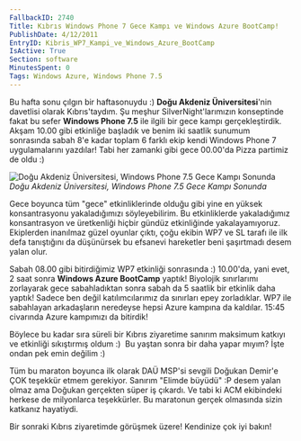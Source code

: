 ```yaml
---
FallbackID: 2740
Title: Kıbrıs Windows Phone 7 Gece Kampı ve Windows Azure BootCamp!
PublishDate: 4/12/2011
EntryID: Kibris_WP7_Kampi_ve_Windows_Azure_BootCamp
IsActive: True
Section: software
MinutesSpent: 0
Tags: Windows Azure, Windows Phone 7.5
---
```

Bu hafta sonu çılgın bir haftasonuydu :) **Doğu Akdeniz
Üniversitesi**'nin davetlisi olarak Kıbrıs'taydım. Şu meşhur
SilverNight'larımızın konseptinde fakat bu sefer **Windows Phone 7.5**
ile ilgili bir gece kampı gerçekleştirdik. Akşam 10.00 gibi etkinliğe
başladık ve benim iki saatlik sunumum sonrasında sabah 8'e kadar toplam
6 farklı ekip kendi Windows Phone 7 uygulamalarını yazdılar! Tabi her
zamanki gibi gece 00.00'da Pizza partimiz de oldu :)

![Doğu Akdeniz Üniversitesi, Windows Phone 7.5 Gece Kampı
Sonunda](media/Kibris_WP7_Kampi_ve_Windows_Azure_BootCamp/wp7camp_cyprus.jpg)\
*Doğu Akdeniz Üniversitesi, Windows Phone 7.5 Gece Kampı Sonunda*

Gece boyunca tüm "gece" etkinliklerinde olduğu gibi yine en yüksek
konsantrasyonu yakaladığımızı söyleyebilirim. Bu etkinliklerde
yakaladığımız konsantrasyon ve üretkenliği hiçbir gündüz etkinliğinde
yakalayamıyoruz. Ekiplerden inanılmaz güzel oyunlar çıktı, çoğu ekibin
WP7 ve SL tarafı ile ilk defa tanıştığını da düşünürsek bu efsanevi
hareketler beni şaşırtmadı desem yalan olur.

Sabah 08.00 gibi bitirdiğimiz WP7 etkinliği sonrasında :) 10.00'da, yani
evet, 2 saat sonra **Windows Azure BootCamp** yaptık! Biyolojik
sınırlarımı zorlayarak gece sabahladıktan sonra sabah da 5 saatlik bir
etkinlik daha yaptık! Sadece ben değil katılımcılarımız da sınırları
epey zorladıklar. WP7 ile sabahlayan arkadaşların neredeyse hepsi Azure
kampına da kaldılar. 15:45 civarında Azure kampımızı da bitirdik!

Böylece bu kadar sıra süreli bir Kıbrıs ziyaretime sanırım maksimum
katkıyı ve etkinliği sıkıştırmış oldum :)  Bu yaştan sonra bir daha
yapar mıyım? İşte ondan pek emin değilim :)

Tüm bu maraton boyunca ilk olarak DAÜ MSP'si sevgili Doğukan Demir'e ÇOK
teşekkür etmem gerekiyor. Sanırım "Elimde büyüdü" :P desem yalan olmaz
ama Doğukan gerçekten süper iş çıkardı. Ve tabi ki ACM ekibindeki
herkese de milyonlarca teşekkürler. Bu maratonun gerçek olmasında sizin
katkanız hayatiydi.

Bir sonraki Kıbrıs ziyaretimde görüşmek üzere! Kendinize çok iyi bakın!


